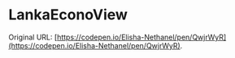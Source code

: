 # LankaEconoView

Original URL: [https://codepen.io/Elisha-Nethanel/pen/QwjrWyR](https://codepen.io/Elisha-Nethanel/pen/QwjrWyR).

